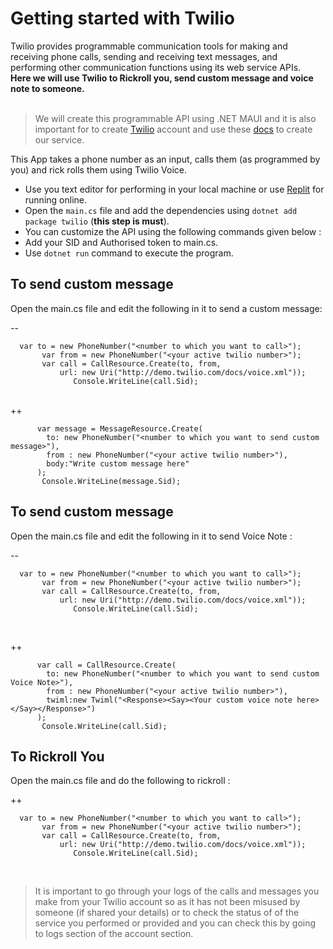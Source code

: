 # Getting started with Twilio

Twilio provides programmable communication tools for making and receiving phone calls, sending and receiving text messages, and performing other communication functions using its web service APIs.
<br>
**Here we will use Twilio to Rickroll you, send custom message and voice note to someone.**
<br>
<br>

> We will create this programmable API using .NET MAUI and it is also important for to create [Twilio](https://www.twilio.com/try-twilio) account and use these [docs](https://www.twilio.com/docs) to create our service.

This App takes a phone number as an input, calls them (as programmed by you) and rick rolls them using Twilio Voice.

- Use you text editor for performing in your local machine or use [Replit](https://replit.com/) for running online.
- Open the `main.cs` file and add the dependencies using `dotnet add package twilio` (**this step is must**).
- You can customize the API using the following commands given below :
- Add your SID and Authorised token to main.cs.
- Use `dotnet run` command to execute the program.

## To send custom message

Open the main.cs file and edit the following in it to send a custom message:
<br>

--

      var to = new PhoneNumber("<number to which you want to call>");
           var from = new PhoneNumber("<your active twilio number>");
           var call = CallResource.Create(to, from,
               url: new Uri("http://demo.twilio.com/docs/voice.xml"));
                  Console.WriteLine(call.Sid);

<br>
++

          var message = MessageResource.Create(
            to: new PhoneNumber("<number to which you want to send custom message>"),
            from : new PhoneNumber("<your active twilio number>"),
            body:"Write custom message here"
          );
           Console.WriteLine(message.Sid);

## To send custom message

Open the main.cs file and edit the following in it to send Voice Note :
<br>

--

      var to = new PhoneNumber("<number to which you want to call>");
           var from = new PhoneNumber("<your active twilio number>");
           var call = CallResource.Create(to, from,
               url: new Uri("http://demo.twilio.com/docs/voice.xml"));
                  Console.WriteLine(call.Sid);

<br>

++

          var call = CallResource.Create(
            to: new PhoneNumber("<number to which you want to send custom Voice Note>"),
            from : new PhoneNumber("<your active twilio number>"),
            twiml:new Twiml("<Response><Say><Your custom voice note here></Say></Response>")
          );
           Console.WriteLine(call.Sid);

## To Rickroll You

Open the main.cs file and do the following to rickroll :

++

      var to = new PhoneNumber("<number to which you want to call>");
           var from = new PhoneNumber("<your active twilio number>");
           var call = CallResource.Create(to, from,
               url: new Uri("http://demo.twilio.com/docs/voice.xml"));
                  Console.WriteLine(call.Sid);

<br>

> It is important to go through your logs of the calls and messages you make from your Twilio account so as it has not been misused by someone (if shared your details) or to check the status of of the service you performed or provided and you can check this by going to logs section of the account section.
